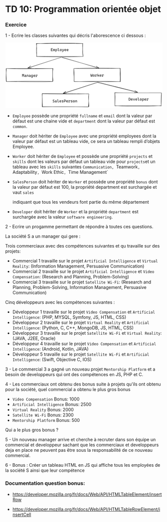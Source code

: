 # TD 10: Programmation orientée objet

### Exercice


1 - Ecrire les classes suivantes qui décris l'aborescence ci dessous : 


![assets/class-js.png](assets/class-js.png)


- `Employee` possède une propriété `fullname` et `email` dont la valeur par défaut est une chaine vide et `department` dont la valeur par défaut est `common`.

- `Manager` doit hériter de `Employee` avec une propriété employees dont la valeur par défaut est un tableau vide, ce sera un tableau rempli d’objets Employee.

- `Worker` doit hériter de `Employee` et possède une propriété `projects` et `skills` dont les valeurs par défaut un tableau vide pour `projects`et un tableau avec les `skills` suivantes `Communication, `Teamwork`, `Adaptability`, `Work Ethic`, `Time Management`
- `SalesPerson` doit hériter de `Worker` et possède une propriété `bonus` dont la valeur par défaut est 100, la propriété department est surchargée et vaut `sales`

   indiquant que tous les vendeurs font partie du même département

- `Developer` doit hériter de `Worker` et la propriété `department` est surchargée avec la valeur `software engineering`.


2 - Ecrire un progamme permettant de répondre à toutes ces questions. 

La société S a un manager qui gere : 

Trois commerciaux avec des compétences suivantes et qu travaille sur des projets:
      
   - Commercial 1 travaille sur le projet `Artificial Intelligence` et `Virtual Reality`: (Information Management, Persuasive Communication) 
   - Commercial 2 travaille sur le projet `Artificial Intelligence` et `Video Compensation`: (Research and Planning, Problem-Solving)
   - Commercial 3 travaille sur le projet `Satellite Wi-Fi`: (Research and Planning, Problem-Solving, Information Management, Persuasive Communication)
         
        
   Cinq développeurs avec les compétences suivantes :
   - Développeur 1 travaille sur le projet `Video Compensation` et `Artificial Intelligence`: (PHP, MYSQL, Symfony, JS, HTML, CSS)
   - Développeur 2 travaille sur le projet `Virtual Reality` et `Artificial Intelligence`: (Python, C, C++, MongoDB, JS, HTML, CSS)
   - Développeur 3 travaille sur le projet `Satellite Wi-Fi` et `Virtual Reality`: (JAVA, J2EE, Oracle)
   - Développeur 4 travaille sur le projet `Video Compensation` et `Artificial Intelligence`: (Android, Kotlin, JAVA)
   - Développeur 5 travaille sur le projet `Satellite Wi-Fi` et `Artificial Intelligence`: (Swift, Objective C, IOS)

3 - Le commercial 3 a gagné un nouveau projet `Mentorship Platform` et a besoin de developpeurs qui ont des compétences en JS, PHP et C.

4 - Les commerciaux ont obtenu des bonus suite à projets qu'ils ont obtenu pour la société, quel commercial a obtenu le plus gros bonus
   - `Video Compensation` Bonus: 1000
   - `Artificial Intelligence` Bonus:  2500
   - `Virtual Reality` Bonus: 2000
   - `Satellite Wi-Fi` Bonus: 2300
   - `Mentorship Platform` Bonus: 500
   
   Qui a le plus gros bonus ?

5 - Un nouveau manager arrive et cherche à recruter dans son équipe un commercial et developpeur sachant que les commerciaux et developpeurs deja en place ne peuvent pas être sous la responsabilité de ce nouveau commercial.

6 - Bonus : Créer un tableau HTML en JS qui affiche tous les employées de la société S ainsi que leur compétence

### Documentation question bonus: 

- https://developer.mozilla.org/fr/docs/Web/API/HTMLTableElement/insertRow

- https://developer.mozilla.org/fr/docs/Web/API/HTMLTableRowElement/insertCell

